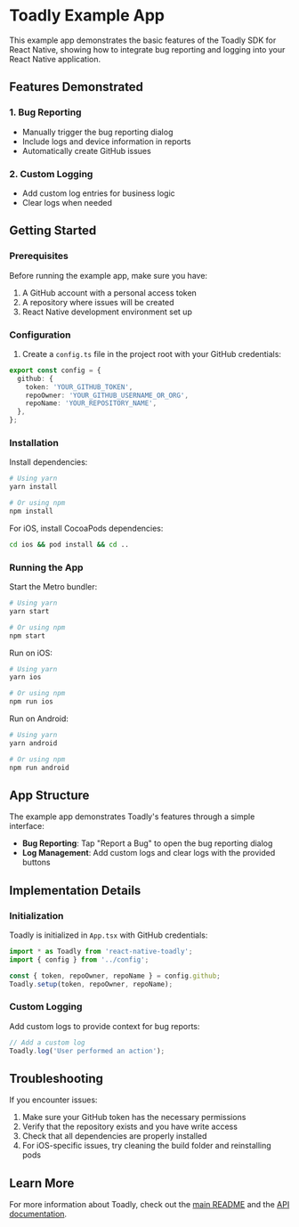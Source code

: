 # Toadly Example App

This example app demonstrates the basic features of the Toadly SDK for React Native, showing how to integrate bug reporting and logging into your React Native application.

## Features Demonstrated

### 1. Bug Reporting
- Manually trigger the bug reporting dialog
- Include logs and device information in reports
- Automatically create GitHub issues

### 2. Custom Logging
- Add custom log entries for business logic
- Clear logs when needed

## Getting Started

### Prerequisites

Before running the example app, make sure you have:

1. A GitHub account with a personal access token
2. A repository where issues will be created
3. React Native development environment set up

### Configuration

1. Create a `config.ts` file in the project root with your GitHub credentials:

```typescript
export const config = {
  github: {
    token: 'YOUR_GITHUB_TOKEN',
    repoOwner: 'YOUR_GITHUB_USERNAME_OR_ORG',
    repoName: 'YOUR_REPOSITORY_NAME',
  },
};
```

### Installation

Install dependencies:

```sh
# Using yarn
yarn install

# Or using npm
npm install
```

For iOS, install CocoaPods dependencies:

```sh
cd ios && pod install && cd ..
```

### Running the App

Start the Metro bundler:

```sh
# Using yarn
yarn start

# Or using npm
npm start
```

Run on iOS:

```sh
# Using yarn
yarn ios

# Or using npm
npm run ios
```

Run on Android:

```sh
# Using yarn
yarn android

# Or using npm
npm run android
```

## App Structure

The example app demonstrates Toadly's features through a simple interface:

- **Bug Reporting**: Tap "Report a Bug" to open the bug reporting dialog
- **Log Management**: Add custom logs and clear logs with the provided buttons

## Implementation Details

### Initialization

Toadly is initialized in `App.tsx` with GitHub credentials:

```typescript
import * as Toadly from 'react-native-toadly';
import { config } from '../config';

const { token, repoOwner, repoName } = config.github;
Toadly.setup(token, repoOwner, repoName);
```

### Custom Logging

Add custom logs to provide context for bug reports:

```typescript
// Add a custom log
Toadly.log('User performed an action');
```

## Troubleshooting

If you encounter issues:

1. Make sure your GitHub token has the necessary permissions
2. Verify that the repository exists and you have write access
3. Check that all dependencies are properly installed
4. For iOS-specific issues, try cleaning the build folder and reinstalling pods

## Learn More

For more information about Toadly, check out the [main README](../README.md) and the [API documentation](../README.md#api-reference).
